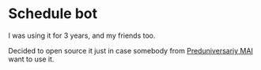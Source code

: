 # Schedule bot

I was using it for 3 years, and my friends too.

Decided to open source it just in case somebody from [Preduniversariy MAI](https://preduniversariy.mai.ru) want to use it.

